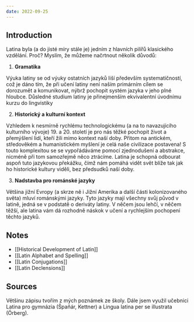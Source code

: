 ```yaml
---
date: 2022-09-25
---
```


## Introduction
Latina byla (a do jisté míry stále je) jedním z hlavních pilířů klasického vzdělání. Proč? Myslím, že můžeme načrtnout několik důvodů:

1. **Gramatika**

Výuka latiny se od výuky ostatních jazyků liší především systematičností, což je dáno tím, že při učení latiny není naším primárním cílem se dorozumět a komunikovat, nýbrž pochopit systém jazyka v jeho plné hloubce. Důsledné studium latiny je přinejmenším ekvivalentní úvodnímu kurzu do lingvistiky

2. **Historický a kulturní kontext**

Vzhledem k nesmírně rychlému technologickému (a na to navazujícího kulturního vývoje) 19. a 20. století je pro nás těžké pochopit život a přemýšlení lidí, kteří žili mimo kontext naší doby. Přitom na antickém, středověkém a humanistickém myšlení je celá naše civilizace postavena! S touto komplexitou se se vypořádáváme pomocí zjednodušení a abstrakce, nicméně při tom samozřejmě něco ztrácíme. Latina je schopná odbourat aspoň tuto jazykovou překážku, čímž nám pomáhá vidět svět blíže tak jak ho historické kultury viděli, bez předsudků naší doby.

3. **Nadstavba pro románské jazyky**

Většina jižní Evropy (a skrze ně i Jižní Amerika a další části kolonizovaného světa) mluví románskými jazyky. Tyto jazyky mají všechny svůj původ v latině, jedná se v podstatě o deriváty latiny. V něčem jsou lehčí, v něčem těžší, ale latina vám dá rozhodně náskok v učení a rychlejším pochopení těchto jazyků.

## Notes
- [[Historical Development of Latin]]
- [[Latin Alphabet and Spelling]]
- [[Latin Conjugations]]
- [[Latin Declensions]]


## Sources
Většinu zápisu tvořím z mých poznámek ze školy. Dále jsem využil učebnici Latina pro gymnázia (Špaňár, Kettner) a Lingua latina per se illustrata (Örberg).